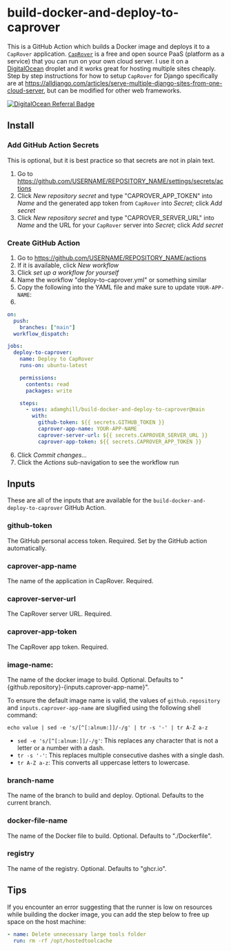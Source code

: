 # build-docker-and-deploy-to-caprover

This is a GitHub Action which builds a Docker image and deploys it to a `CapRover` application. [`CapRover`](https://caprover.com/) is a free and open source PaaS (platform as a service) that you can run on your own cloud server. I use it on a [DigitalOcean](https://m.do.co/c/617d629f56c0) droplet and it works great for hosting multiple sites cheaply. Step by step instructions for how to setup `CapRover` for Django specifically are at https://alldjango.com/articles/serve-multiple-django-sites-from-one-cloud-server, but can be modified for other web frameworks.

[![DigitalOcean Referral Badge](https://web-platforms.sfo2.digitaloceanspaces.com/WWW/Badge%203.svg)](https://www.digitalocean.com/?refcode=617d629f56c0&utm_campaign=Referral_Invite&utm_medium=Referral_Program&utm_source=badge)

## Install

### Add GitHub Action Secrets

This is optional, but it is best practice so that secrets are not in plain text.

1. Go to https://github.com/USERNAME/REPOSITORY_NAME/settings/secrets/actions
2. Click *New repository secret* and type "CAPROVER_APP_TOKEN" into *Name* and the generated app token from `CapRover` into *Secret*; click *Add secret*
3. Click *New repository secret* and type "CAPROVER_SERVER_URL" into *Name* and the URL for your `CapRover` server into *Secret*; click *Add secret*

### Create GitHub Action

1. Go to https://github.com/USERNAME/REPOSITORY_NAME/actions
2. If it is available, click *New workflow*
3. Click *set up a workflow for yourself*
4. Name the workflow "deploy-to-caprover.yml" or something similar
5. Copy the following into the YAML file and make sure to update `YOUR-APP-NAME`:
6. 
```yaml
on:
  push:
    branches: ["main"]
  workflow_dispatch:

jobs:
  deploy-to-caprover:
    name: Deploy to CapRover
    runs-on: ubuntu-latest

    permissions:
      contents: read
      packages: write

    steps:
      - uses: adamghill/build-docker-and-deploy-to-caprover@main
        with:
          github-token: ${{ secrets.GITHUB_TOKEN }}
          caprover-app-name: YOUR-APP-NAME
          caprover-server-url: ${{ secrets.CAPROVER_SERVER_URL }}
          caprover-app-token: ${{ secrets.CAPROVER_APP_TOKEN }}
```
6. Click *Commit changes...*
7. Click the *Actions* sub-navigation to see the workflow run

## Inputs

These are all of the inputs that are available for the `build-docker-and-deploy-to-caprover` GitHub Action.

### github-token

The GitHub personal access token. Required. Set by the GitHub action automatically.

### caprover-app-name

The name of the application in CapRover. Required.

### caprover-server-url

The CapRover server URL. Required.

### caprover-app-token

The CapRover app token. Required.

### image-name:

The name of the docker image to build. Optional. Defaults to "{github.repository}-{inputs.caprover-app-name}".

To ensure the default image name is valid, the values of `github.repository` and `inputs.caprover-app-name` are slugified using the following shell command:

```shell
echo value | sed -e 's/[^[:alnum:]]/-/g' | tr -s '-' | tr A-Z a-z
```

- `sed -e 's/[^[:alnum:]]/-/g'`: This replaces any character that is not a letter or a number with a dash.
- `tr -s '-'`: This replaces multiple consecutive dashes with a single dash.
- `tr A-Z a-z`: This converts all uppercase letters to lowercase.

### branch-name

The name of the branch to build and deploy. Optional. Defaults to the current branch.

### docker-file-name

The name of the Docker file to build. Optional. Defaults to "./Dockerfile".

### registry

The name of the registry. Optional. Defaults to "ghcr.io".

## Tips

If you encounter an error suggesting that the runner is low on resources while building the docker image, you can add the step below to free up space on the host machine:

```yaml
- name: Delete unnecessary large tools folder
  run: rm -rf /opt/hostedtoolcache
```

